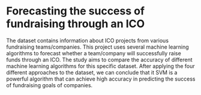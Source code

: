 # Forecasting the success of fundraising through an ICO
The dataset contains information about ICO projects from various fundraising teams/companies.
This project uses several machine learning algorithms to forecast whether a team/company will successfully raise funds through an ICO. The study aims to compare the accuracy of different machine learning algorithms for this specific dataset. After applying the four different approaches to the dataset, we can conclude that it SVM is a powerful algorithm that can achieve high accuracy in predicting the success of fundraising goals of companies.



